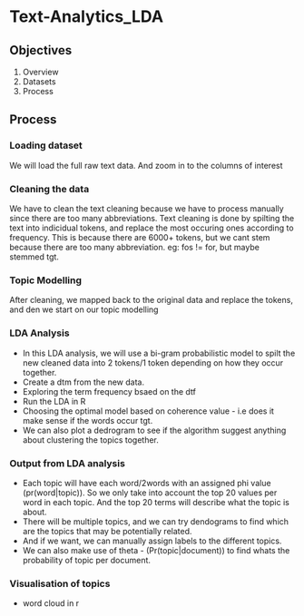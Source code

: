 # Text-Analytics_LDA

## Objectives
1. Overview
2. Datasets
3. Process

## Process
### Loading dataset 
We will load the full raw text data. And zoom in to the columns of interest
### Cleaning the data 
We have to clean the text cleaning because we have to process manually since there are too many abbreviations.
Text cleaning is done by spilting the text into indicidual tokens, and replace the most occuring ones according to frequency. This is because there are 6000+ tokens, but we cant stem because there are too many abbreviation. eg: fos != for, but maybe stemmed tgt. 
### Topic Modelling
After cleaning, we mapped back to the original data and replace the tokens, and den we start on our topic modelling
### LDA Analysis
- In this LDA analysis, we will use a bi-gram probabilistic model to spilt the new cleaned data into 2 tokens/1 token depending on how they occur together. 
- Create a dtm from the new data. 
- Exploring the term frequency bsaed on the dtf
- Run the LDA in R
- Choosing the optimal model based on coherence value - i.e does it make sense if the words occur tgt. 
- We can also plot a dedrogram to see if the algorithm suggest anything about clustering the topics together. 

### Output from LDA analysis
- Each topic will have each word/2words with an assigned phi value (pr(word|topic)). So we only take into account the top 20 values per word in each topic. And the top 20 terms will describe what the topic is about. 
- There will be multiple topics, and we can try dendograms to find which are the topics that may be potentially related. 
- And if we want, we can manually assign labels to the different topics. 
- We can also make use of theta - (Pr(topic|document)) to find whats the probability of topic per document. 

### Visualisation of topics 
- word cloud in r



